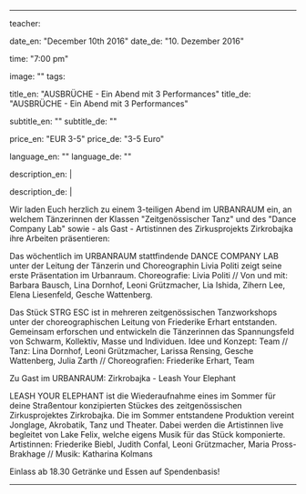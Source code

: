 
---
teacher: 

date_en: "December 10th 2016"
date_de: "10. Dezember 2016"

time: "7:00 pm"

image: ""
tags: 

title_en:  "AUSBRÜCHE - Ein Abend mit 3 Performances"
title_de:  "AUSBRÜCHE - Ein Abend mit 3 Performances"

subtitle_en: ""
subtitle_de: ""

price_en: "EUR 3-5"
price_de: "3-5 Euro"

language_en: ""
language_de: ""

description_en: |


description_de: |

  Wir laden Euch herzlich zu einem 3-teiligen Abend im URBANRAUM ein, an welchem Tänzerinnen der Klassen "Zeitgenössischer Tanz" und des "Dance Company Lab" sowie - als Gast - Artistinnen des Zirkusprojekts Zirkrobajka ihre Arbeiten präsentieren:
  
  Das wöchentlich im URBANRAUM stattfindende DANCE COMPANY LAB unter der Leitung der Tänzerin und Choreographin Livia Politi zeigt seine erste Präsentation im Urbanraum.
  Choreografie: Livia Politi // Von und mit: Barbara Bausch, Lina Dornhof, Leoni Grützmacher, Lia Ishida, Zihern Lee, Elena Liesenfeld, Gesche Wattenberg.

  Das Stück STRG ESC ist in mehreren zeitgenössischen Tanzworkshops unter der choreographischen Leitung von Friederike Erhart entstanden. Gemeinsam erforschen und entwickeln die Tänzerinnen das Spannungsfeld von Schwarm, Kollektiv, Masse und Individuen.
  Idee und Konzept: Team // Tanz: Lina Dornhof, Leoni Grützmacher, Larissa Rensing, Gesche Wattenberg, Julia Zarth // Choreografien: Friederike Erhart, Team
  
  Zu Gast im URBANRAUM:
  Zirkrobajka - Leash Your Elephant
  
  LEASH YOUR ELEPHANT ist die Wiederaufnahme eines im Sommer für deine Straßentour konzipierten Stückes des zeitgenössischen Zirkusprojektes Zirkrobajka. Die im Sommer entstandene Produktion vereint Jonglage, Akrobatik, Tanz und Theater. Dabei werden die Artistinnen live begleitet von Lake Felix, welche eigens Musik für das Stück komponierte.
  Artistinnen: Friederike Biebl, Judith Confal, Leoni Grützmacher, Maria Pross-Brakhage // Musik: Katharina Kolmans
  
  Einlass ab 18.30
  Getränke und Essen auf Spendenbasis!

---

